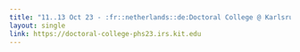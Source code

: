 ```yaml
---
title: "11..13 Oct 23 - :fr::netherlands::de:Doctoral College @ Karlsruhe Intitute of Technology (KIT)"
layout: single
link: https://doctoral-college-phs23.irs.kit.edu
---
```

